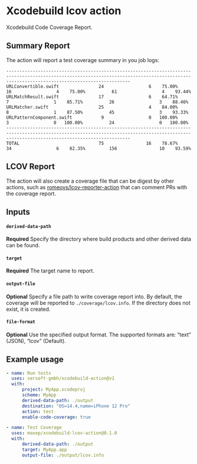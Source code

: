 # Xcodebuild lcov action

Xcodebuild Code Coverage Report.

## Summary Report

The action will report a test coverage summary in you job logs:

```
-------------------------------------------------------------------------------------------------------------------------------------------------------------------------------------------
URLConvertible.swift               24                 6    75.00%          16                 4    75.00%          61                 4    93.44%
URLMatchResult.swift               17                 6    64.71%           7                 1    85.71%          26                 3    88.46%
URLMatcher.swift                   25                 4    84.00%           8                 1    87.50%          45                 3    93.33%
URLPatternComponent.swift           9                 0   100.00%           3                 0   100.00%          24                 0   100.00%
-------------------------------------------------------------------------------------------------------------------------------------------------------------------------------------------
TOTAL                              75                16    78.67%          34                 6    82.35%         156                10    93.59%
```

## LCOV Report

The action will also create a coverage file that can be digest by other actions, such as [romeovs/lcov-reporter-action](https://github.com/romeovs/lcov-reporter-action) that can comment PRs with the coverage report.

## Inputs

#### `derived-data-path`

**Required** Specify the directory where build products and other derived data can be found.

#### `target`

**Required** The target name to report.

#### `output-file`

**Optional** Specify a file path to write coverage report into. By default, the coverage will be reported to `./coverage/lcov.info`. If the directory does not exist, it is created.

#### `file-format`

**Optional** Use the specified output format. The supported formats are: “text” (JSON), “lcov” (Default).

## Example usage
```yml
- name: Run tests
  uses: sersoft-gmbh/xcodebuild-action@v1
  with:
      project: MyApp.xcodeproj
      scheme: MyApp
      derived-data-path: ./output
      destination: "OS=14.4,name=iPhone 12 Pro"
      action: test
      enable-code-coverage: true

- name: Test Coverage
  uses: maxep/xcodebuild-lcov-action@0.1.0
  with:
      derived-data-path: ./output
      target: MyApp.app
      output-file: ./output/lcov.info
```